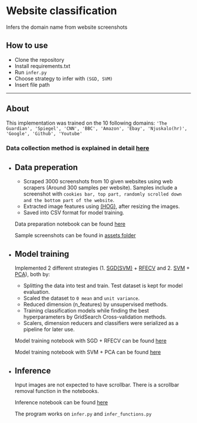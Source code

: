 # Website classification

Infers the domain name from website screenshots

## How to use

- Clone the repository
- Install requirements.txt
- Run `infer.py`
- Choose strategy to infer with `(SGD, SVM)`
- Insert file path

---

## About

This implementation was trained on the 10 following domains: `'The Guardian', 'Spiegel', 'CNN', 'BBC', 'Amazon', 'Ebay', 'Njuskalo(hr)', 'Google', 'Github', 'Youtube'`

### Data collection method is explained in detail [here](https://docs.google.com/presentation/d/1UOnSXGmsaVgv6lchmyeCrehXTzLHveAvsHvIsks-Zrw/edit?usp=sharing)

- ## Data preperation

  - Scraped 3000 screenshots from 10 given websites using web scrapers (Around 300 samples per website). Samples include a screenshot with `cookies bar, top part, randomly scrolled down and the bottom part of the website`.
  - Extracted image features using [(HOG)](https://scikit-image.org/docs/dev/auto_examples/features_detection/plot_hog.html#sphx-glr-auto-examples-features-detection-plot-hog-py), after resizing the images.
  - Saved into CSV format for model training.

  Data preparation notebook can be found [here](notebooks\dataset_creation.ipynb)

  Sample screenshots can be found in [assets folder](assets)

- ## Model training

  Implemented 2 different strategies (1. [SGD(SVM)](https://scikit-learn.org/stable/modules/sgd.html) + [RFECV](https://scikit-learn.org/stable/modules/generated/sklearn.feature_selection.RFECV.html) and 2. [SVM](https://scikit-learn.org/stable/modules/generated/sklearn.svm.SVC.html) + [PCA](https://scikit-learn.org/stable/modules/generated/sklearn.decomposition.PCA.html)), both by:

  - Splitting the data into test and train. Test dataset is kept for model evaluation.
  - Scaled the dataset to `0 mean` and `unit variance`.
  - Reduced dimension (n_features) by unsupervised methods.
  - Training classification models while finding the best hyperparameters by GridSearch Cross-validation methods.
  - Scalers, dimension reducers and classifiers were serialized as a pipeline for later use.

  Model training notebook with SGD + RFECV can be found [here](notebooks\model_training\sgd_rfecv_model_training.ipynb)

  Model training notebook with SVM + PCA can be found [here](notebooks\model_training\svm_pca_model_training.ipynb)

- ## Inference

  Input images are not expected to have scrollbar. There is a scrollbar removal function in the notebooks.

  Inference notebook can be found [here](notebooks\model_inference.ipynb)

  The program works on `infer.py` and `infer_functions.py`
